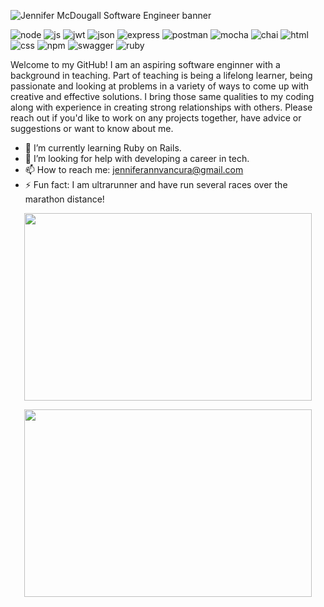 ![Jennifer McDougall Software Engineer banner](https://i.pinimg.com/originals/90/69/13/9069132feb25230c4b6b523678c01c11.png)

![node](https://img.shields.io/badge/Node%20js-339933?style=for-the-badge&logo=nodedotjs&logoColor=white)
![js](https://img.shields.io/badge/JavaScript-323330?style=for-the-badge&logo=javascript&logoColor=F7DF1E)
![jwt](https://img.shields.io/badge/JWT-000000?style=for-the-badge&logo=JSON%20web%20tokens&logoColor=white)
![json]( 	https://img.shields.io/badge/json-5E5C5C?style=for-the-badge&logo=json&logoColor=white)
![express](https://img.shields.io/badge/Express%20js-000000?style=for-the-badge&logo=express&logoColor=white)
![postman](https://img.shields.io/badge/Postman-FF6C37?style=for-the-badge&logo=Postman&logoColor=white)
![mocha](https://img.shields.io/badge/Mocha-8D6748?style=for-the-badge&logo=Mocha&logoColor=white)
![chai](https://img.shields.io/badge/chai-A30701?style=for-the-badge&logo=chai&logoColor=white)
![html](https://img.shields.io/badge/HTML5-E34F26?style=for-the-badge&logo=html5&logoColor=white)
![css](https://img.shields.io/badge/CSS3-1572B6?style=for-the-badge&logo=css3&logoColor=white)
![npm](https://img.shields.io/badge/npm-CB3837?style=for-the-badge&logo=npm&logoColor=white)
![swagger](https://img.shields.io/badge/Swagger-85EA2D?style=for-the-badge&logo=Swagger&logoColor=white)
![ruby](https://img.shields.io/badge/Ruby_on_Rails-CC0000?style=for-the-badge&logo=ruby-on-rails&logoColor=white)

Welcome to my GitHub! I am an aspiring software enginner with a background in teaching. Part of teaching is being a lifelong learner, being passionate and looking at problems in a variety of ways to come up with creative and effective solutions. I bring those same qualities to my coding along with experience in creating strong relationships with others. Please reach out if you'd like to work on any projects together, have advice or suggestions or want to know about me.   


- 🌱 I’m currently learning Ruby on Rails.
- 🤔 I’m looking for help with developing a career in tech. 
- 📫 How to reach me: jenniferannvancura@gmail.com
- ⚡ Fun fact: I am ultrarunner and have run several races over the marathon distance! 


<p align="center">
 <img width="460" height="300" src="https://github-readme-stats.vercel.app/api/top-langs/?username=JenMcD-star">

 </p>

<p align="center">
  <img width="460" height="300" src="https://github-readme-stats.vercel.app/api?username=JenMcD-star">
  
</p>
